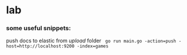 # lab
### some useful snippets:

push docs to elastic from *upload* folder
` go run main.go -action=push -host=http://localhost:9200 -index=games`

